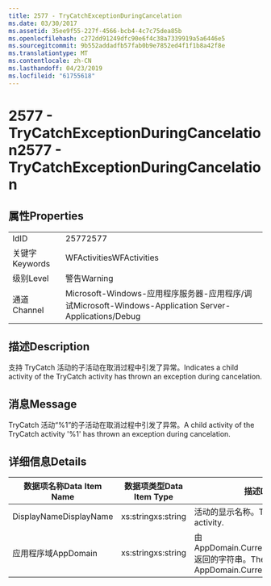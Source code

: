 ```yaml
---
title: 2577 - TryCatchExceptionDuringCancelation
ms.date: 03/30/2017
ms.assetid: 35ee9f55-227f-4566-bcb4-4c7c75dea85b
ms.openlocfilehash: c272dd91249dfc90e6f4c38a7339919a5a6446e5
ms.sourcegitcommit: 9b552addadfb57fab0b9e7852ed4f1f1b8a42f8e
ms.translationtype: MT
ms.contentlocale: zh-CN
ms.lasthandoff: 04/23/2019
ms.locfileid: "61755618"
---
```

# <a name="2577---trycatchexceptionduringcancelation"></a><span data-ttu-id="87f2a-102">2577 - TryCatchExceptionDuringCancelation</span><span class="sxs-lookup"><span data-stu-id="87f2a-102">2577 - TryCatchExceptionDuringCancelation</span></span>
## <a name="properties"></a><span data-ttu-id="87f2a-103">属性</span><span class="sxs-lookup"><span data-stu-id="87f2a-103">Properties</span></span>  
  
|||  
|-|-|  
|<span data-ttu-id="87f2a-104">Id</span><span class="sxs-lookup"><span data-stu-id="87f2a-104">ID</span></span>|<span data-ttu-id="87f2a-105">2577</span><span class="sxs-lookup"><span data-stu-id="87f2a-105">2577</span></span>|  
|<span data-ttu-id="87f2a-106">关键字</span><span class="sxs-lookup"><span data-stu-id="87f2a-106">Keywords</span></span>|<span data-ttu-id="87f2a-107">WFActivities</span><span class="sxs-lookup"><span data-stu-id="87f2a-107">WFActivities</span></span>|  
|<span data-ttu-id="87f2a-108">级别</span><span class="sxs-lookup"><span data-stu-id="87f2a-108">Level</span></span>|<span data-ttu-id="87f2a-109">警告</span><span class="sxs-lookup"><span data-stu-id="87f2a-109">Warning</span></span>|  
|<span data-ttu-id="87f2a-110">通道</span><span class="sxs-lookup"><span data-stu-id="87f2a-110">Channel</span></span>|<span data-ttu-id="87f2a-111">Microsoft-Windows-应用程序服务器-应用程序/调试</span><span class="sxs-lookup"><span data-stu-id="87f2a-111">Microsoft-Windows-Application Server-Applications/Debug</span></span>|  
  
## <a name="description"></a><span data-ttu-id="87f2a-112">描述</span><span class="sxs-lookup"><span data-stu-id="87f2a-112">Description</span></span>  
 <span data-ttu-id="87f2a-113">支持 TryCatch 活动的子活动在取消过程中引发了异常。</span><span class="sxs-lookup"><span data-stu-id="87f2a-113">Indicates a child activity of the TryCatch activity has thrown an exception during cancelation.</span></span>  
  
## <a name="message"></a><span data-ttu-id="87f2a-114">消息</span><span class="sxs-lookup"><span data-stu-id="87f2a-114">Message</span></span>  
 <span data-ttu-id="87f2a-115">TryCatch 活动“%1”的子活动在取消过程中引发了异常。</span><span class="sxs-lookup"><span data-stu-id="87f2a-115">A child activity of the TryCatch activity '%1' has thrown an exception during cancelation.</span></span>  
  
## <a name="details"></a><span data-ttu-id="87f2a-116">详细信息</span><span class="sxs-lookup"><span data-stu-id="87f2a-116">Details</span></span>  
  
|<span data-ttu-id="87f2a-117">数据项名称</span><span class="sxs-lookup"><span data-stu-id="87f2a-117">Data Item Name</span></span>|<span data-ttu-id="87f2a-118">数据项类型</span><span class="sxs-lookup"><span data-stu-id="87f2a-118">Data Item Type</span></span>|<span data-ttu-id="87f2a-119">描述</span><span class="sxs-lookup"><span data-stu-id="87f2a-119">Description</span></span>|  
|--------------------|--------------------|-----------------|  
|<span data-ttu-id="87f2a-120">DisplayName</span><span class="sxs-lookup"><span data-stu-id="87f2a-120">DisplayName</span></span>|<span data-ttu-id="87f2a-121">xs:string</span><span class="sxs-lookup"><span data-stu-id="87f2a-121">xs:string</span></span>|<span data-ttu-id="87f2a-122">活动的显示名称。</span><span class="sxs-lookup"><span data-stu-id="87f2a-122">The display name of the activity.</span></span>|  
|<span data-ttu-id="87f2a-123">应用程序域</span><span class="sxs-lookup"><span data-stu-id="87f2a-123">AppDomain</span></span>|<span data-ttu-id="87f2a-124">xs:string</span><span class="sxs-lookup"><span data-stu-id="87f2a-124">xs:string</span></span>|<span data-ttu-id="87f2a-125">由 AppDomain.CurrentDomain.FriendlyName 返回的字符串。</span><span class="sxs-lookup"><span data-stu-id="87f2a-125">The string returned by AppDomain.CurrentDomain.FriendlyName.</span></span>|
